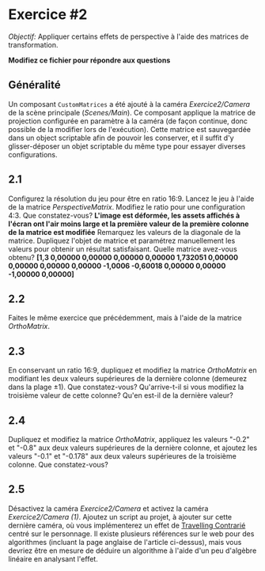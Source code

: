 # Exercice #2

*Objectif:* Appliquer certains effets de perspective à l'aide des matrices de transformation.

**Modifiez ce fichier pour répondre aux questions**

## Généralité

Un composant `CustomMatrices` a été ajouté à la caméra *Exercice2/Camera* de la scène principale (*Scenes/Main*). Ce composant applique la matrice de projection configurée en paramètre à la caméra (de façon continue, donc possible de la modifier lors de l'exécution). Cette matrice est sauvegardée dans un object scriptable afin de pouvoir les conserver, et il suffit d'y glisser-déposer un objet scriptable du même type pour essayer diverses configurations.

## 2.1

Configurez la résolution du jeu pour être en ratio 16:9. Lancez le jeu à l'aide de la matrice *PerspectiveMatrix*. Modifiez le ratio pour une configuration 4:3. Que constatez-vous?
**L'image est déformée, les assets affichés à l'écran ont l'air moins large et la première valeur de la première colonne de la matrice est modifiée**
Remarquez les valeurs de la diagonale de la matrice. Dupliquez l'objet de matrice et paramétrez manuellement les valeurs pour obtenir un résultat satisfaisant. Quelle matrice avez-vous obtenu?
**[1,3	0,00000	0,00000	0,00000
0,00000	1,732051 0,00000	0,00000
0,00000	0,00000	-1,0006	-0,60018
0,00000	0,00000	-1,00000	0,00000]**
## 2.2

Faites le même exercice que précédemment, mais à l'aide de la matrice *OrthoMatrix*.

## 2.3

En conservant un ratio 16:9, dupliquez et modifiez la matrice *OrthoMatrix* en modifiant les deux valeurs supérieures de la dernière colonne (demeurez dans la plage ±1). Que constatez-vous? Qu'arrive-t-il si vous modifiez la troisième valeur de cette colonne? Qu'en est-il de la dernière valeur?

## 2.4

Dupliquez et modifiez la matrice *OrthoMatrix*, appliquez les valeurs "-0.2" et "-0.8" aux deux valeurs supérieures de la dernière colonne, et ajoutez les valeurs "-0.1" et "-0.178" aux deux valeurs supérieures de la troisième colonne. Que constatez-vous?

## 2.5

Désactivez la caméra *Exercice2/Camera* et activez la caméra *Exercice2/Camera (1)*. Ajoutez un script au projet, à ajouter sur cette dernière caméra, où vous implémenterez un effet de [Travelling Contrarié](https://fr.wikipedia.org/wiki/Travelling_contrari%C3%A9) centré sur le personnage. Il existe plusieurs références sur le web pour des algorithmes (incluant la page anglaise de l'article ci-dessus), mais vous devriez être en mesure de déduire un algorithme à l'aide d'un peu d'algèbre linéaire en analysant l'effet.